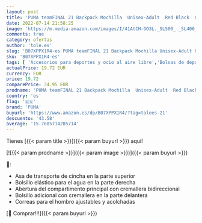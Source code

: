 ```yaml
---
layout: post
title: 'PUMA teamFINAL 21 Backpack Mochilla  Unisex-Adult  Red Black  OSFA'
date: 2022-07-14 21:58:25
image: 'https://m.media-amazon.com/images/I/41AtCH-OO3L._SL500_._SL400_.jpg'
comments: true
category: ofertas
author: 'tole.es'
slug: 'B07XPPX1R4-es PUMA teamFINAL 21 Backpack Mochilla Unisex-Adult Red Black...'
sku: 'B07XPPX1R4-es'
tags: [ 'Accesorios para deportes y ocio al aire libre','Bolsas de deporte','Bolsas de gimnasia','Deportes y aire libre','backpack','puma','🇪🇸', ]
actualPrice: 19.72 EUR
currency: EUR
price: 19.72
comparePrice: 34.95 EUR
prodname: 'PUMA teamFINAL 21 Backpack Mochilla  Unisex-Adult  Red Black  OSFA'
country: 'es'
flag: '🇪🇸'
brand: 'PUMA'
buyurl: 'https://www.amazon.es/dp/B07XPPX1R4/?tag=tolees-21'
descuento: '43.58'
average: '15.7685714285714'
---
```


Tienes [{{< param title >}}]({{< param buyurl >}}) aqui!

[![{{< param prodname >}}]({{< param image >}})]({{< param buyurl >}})

🔎:

- Asa de transporte de cincha en la parte superior
- Bolsillo elástico para el agua en la parte derecha
- Abertura del compartimento principal con cremallera bidireccional
- Bolsillo adicional con cremallera en la parte delantera
- Correas para el hombro ajustables y acolchadas

[🛒 Comprar!!!]({{< param buyurl >}})
